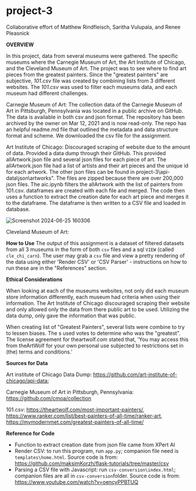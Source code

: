 # project-3
Collaborative effort of Matthew Rindfleisch, Saritha Vulupala, and Renee Pleasnick


**OVERVIEW**

In this project, data from several museums were gathered.  The specific museums where the Carnegie Museum of Art, the Art Institute of Chicago, and the Cleveland Museum of Art.  The project was to see where to find art pieces from the greatest painters.  Since the "greatest painters" are subjective, _101.csv_ file was created by combining lists from 3 different websites.  The _101.csv_ was used to filter each museums data, and each museum had different challenges.

Carnegie Museum of Art:
The collection data of the Carnegie Museum of Art in Pittsburgh, Pennsylvania was located in a public archive on GitHub. The data is available in both csv and json format. The repository has been archived by the owner on Mar 12, 2021 and is now read-only. The repo has an helpful readme.md file that outlined the metadata and data structure format and scheme. We downloaded the csv file for the assignment. 

Art Institute of Chicago:
Discouraged scraping of website due to the amount of data.  Provided a data dump through their GitHub.  This provided allArtwork.json file and several json files for each piece of art.  The allArtwork.json file had a list of artists and their art pieces and the unique id for each artwork.  The other json files can be found in project-3\api-data\json\artworks".  The files are zipped because there are over 200,000 json files.  The aic.ipynb filters the allArtwork with the list of painters from 101.csv. dataframes are created with each file and merged.  The code then uses a function to extract the creation date for each art piece and merges it to the dataframe.  The dataframe is then written to a CSV file and loaded in database.

![Screenshot 2024-06-25 160306](https://github.com/RPleasnick/project-3/assets/146039635/bb1cb7b0-8051-48a8-9aaa-ba4e0f71f283)

Cleveland Museum of Art:


**How to Use**
The output of this assignment is a dataset of filtered datasets from all 3 museums in the form of both `csv` files and a sql `VIEW` (called `cle_chi_carn`).  The user may grab a `csv` file and view a pretty rendering of the data using either 'Render CSV' or 'CSV Parser' - instructions on how to run these are in the "References" section.

**Ethical Considerations**

When looking at each of the museums websites, not only did each museum store information differently, each museum had criteria when using their information.  The Art Institute of Chicago discouraged scraping their website and only allowed only the data from there public art to be used.  Utilizing the data dump, only gave the information that was public.

When creating list of "Greatest Painters", several lists were combine to try to lessen biases.  The s used votes to determine who was the "greatest". The license agreement for theartwolf.com stated that, 
'You may access this from theArtWolf for your own personal use subjected to restrictions set in (the) terms and conditions.'


**Sources for Data**

Art institute of Chicago Data Dump:   https://github.com/art-institute-of-chicago/api-data;

Carnegie Museum of Art in Pittsburgh, Pennsylvania: https://github.com/cmoa/collection

101.csv:  https://theartwolf.com/most-important-painters/, 
          https://www.ranker.com/list/best-painters-of-all-time/ranker-art,  
          https://mymodernmet.com/greatest-painters-of-all-time/

**Reference for Code**

- Function to extract creation date from json file came from XPert AI
- Render CSV: to run this program, run `app.py`; companion file need is `templates\home.html`. Source code is from: https://github.com/maksimKorzh/flask-tutorials/tree/master/csv
- Parsing a CSV file with Javascript: run `csv-conversion\index.html`; companion files are all in `csv-conversion`folder. Source code is from: https://www.youtube.com/watch?v=oencyPPBTUQ


